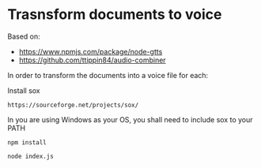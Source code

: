 # Trasnsform documents to voice

Based on:

- https://www.npmjs.com/package/node-gtts
- https://github.com/ttippin84/audio-combiner

In order to transform the documents into a voice file for each:

Install sox

```
https://sourceforge.net/projects/sox/
```

In you are using Windows as your OS, you shall need to include sox to your PATH

```
npm install
```

```
node index.js
```
